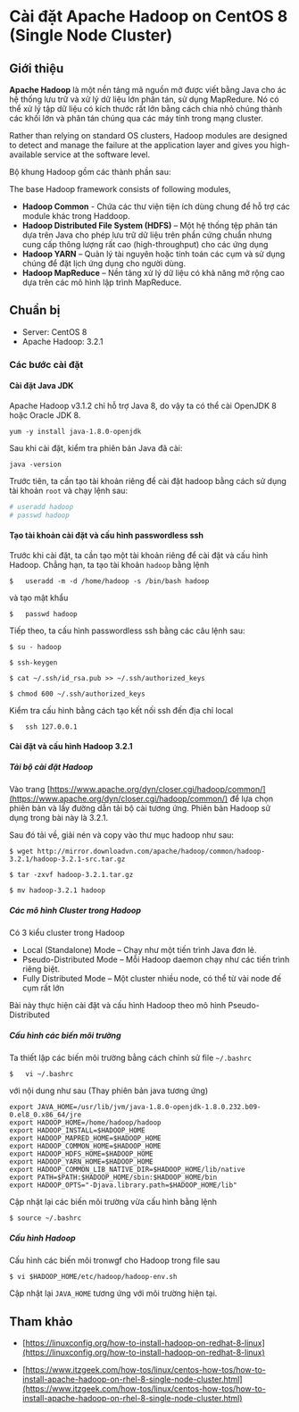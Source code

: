 # Cài đặt Apache Hadoop on CentOS 8 (Single Node Cluster)

## Giới thiệu
**Apache Hadoop** là một nền tảng mã nguồn mở được viết bằng Java cho ác hệ thống lưu trữ và xử lý dữ liệu lớn phân tán, sử dụng MapRedure. Nó có thể xử lý tập dữ liệu có kích thước rất lớn bằng cách chia nhỏ chúng thành các khối lớn và phân tán chúng qua các máy tính trong mạng cluster.

Rather than relying on standard OS clusters, Hadoop modules are designed to detect and manage the failure at the application layer and gives you high-available service at the software level.

Bộ khung Hadoop gồm các thành phần sau:

The base Hadoop framework consists of following modules,

- **Hadoop Common** - Chứa các thư viện tiện ích dùng chung để hỗ trợ các module khác trong Haddoop.
- **Hadoop Distributed File System (HDFS)** – Một hệ thống tệp phân tán dựa trên Java cho phép lưu trữ dữ liệu trên phần cứng chuẩn nhưng cung cấp thông lượng rất cao (high-throughput) cho các ứng dụng
- **Hadoop YARN** – Quản lý tài nguyên hoặc tính toán các cụm và sử dụng chúng để đặt lịch ứng dụng cho người dùng.
- **Hadoop MapReduce** – Nền tảng xử lý dữ liệu có khả năng mở rộng cao dựa trên các mô hình lập trình MapReduce.

## Chuẩn bị

- Server: CentOS 8
- Apache Hadoop: 3.2.1


### Các bước cài đặt

#### Cài đặt Java JDK

Apache Hadoop v3.1.2 chỉ hỗ trợ Java 8, do vậy ta có thể cài OpenJDK 8 hoặc Oracle JDK 8.

```
yum -y install java-1.8.0-openjdk
```

Sau khi cài đặt, kiểm tra phiên bản Java đã cài:

```
java -version
```

Trước tiên, ta cần tạo tài khoản riêng để cài đặt hadoop bằng cách sử dụng tài khoản ```root``` và chạy lệnh sau:


```bash
# useradd hadoop
# passwd hadoop
```

#### Tạo tài khoản cài đặt và cấu hình passwordless ssh

Trước khi cài đặt, ta cần tạo một tài khoản riêng để cài đặt và cấu hình Hadoop. Chẳng hạn, ta tạo tài khoản ```hadoop``` bằng lệnh
```
$   useradd -m -d /home/hadoop -s /bin/bash hadoop
```

và tạo mật khẩu

```
$   passwd hadoop
```

Tiếp theo, ta cấu hình passwordless ssh bằng các câu lệnh sau:

```
$ su - hadoop

$ ssh-keygen

$ cat ~/.ssh/id_rsa.pub >> ~/.ssh/authorized_keys

$ chmod 600 ~/.ssh/authorized_keys
```

Kiểm tra cấu hình bằng cách tạo kết nối ssh đến địa chỉ local

```
$   ssh 127.0.0.1
```


#### Cài đặt và cấu hình Hadoop 3.2.1

##### Tải bộ cài đặt Hadoop

Vào trang [https://www.apache.org/dyn/closer.cgi/hadoop/common/](https://www.apache.org/dyn/closer.cgi/hadoop/common/) để lựa chọn phiên bản và lấy đường dẫn tải bộ cài tương ứng. Phiên bản Hadoop sử dụng trong bài này là 3.2.1.

Sau đó tải về, giải nén và copy vào thư mục hadoop như sau:

```
$ wget http://mirror.downloadvn.com/apache/hadoop/common/hadoop-3.2.1/hadoop-3.2.1-src.tar.gz

$ tar -zxvf hadoop-3.2.1.tar.gz 

$ mv hadoop-3.2.1 hadoop
```

##### Các mô hình Cluster trong Hadoop

Có 3 kiểu cluster trong Hadoop

- Local (Standalone) Mode – Chạy như một tiến trình Java đơn lẻ.
- Pseudo-Distributed Mode – Mỗi Hadoop daemon chạy như các tiến trình riêng biệt.
- Fully Distributed Mode – Một cluster nhiều node, có thể từ vài node đế cụm rất lớn

Bài này thực hiện cài đặt và cấu hình Hadoop theo mô hình Pseudo-Distributed

##### Cấu hình các biến môi trường

Ta thiết lập các biến môi trường bằng cách chỉnh sử file `~/.bashrc`

```
$   vi ~/.bashrc
```

với nội dung như sau (Thay phiên bản java tương ứng)

```
export JAVA_HOME=/usr/lib/jvm/java-1.8.0-openjdk-1.8.0.232.b09-0.el8_0.x86_64/jre
export HADOOP_HOME=/home/hadoop/hadoop
export HADOOP_INSTALL=$HADOOP_HOME
export HADOOP_MAPRED_HOME=$HADOOP_HOME
export HADOOP_COMMON_HOME=$HADOOP_HOME
export HADOOP_HDFS_HOME=$HADOOP_HOME
export HADOOP_YARN_HOME=$HADOOP_HOME
export HADOOP_COMMON_LIB_NATIVE_DIR=$HADOOP_HOME/lib/native
export PATH=$PATH:$HADOOP_HOME/sbin:$HADOOP_HOME/bin
export HADOOP_OPTS="-Djava.library.path=$HADOOP_HOME/lib"
```
Cập nhật lại các biến môi trường vừa cấu hình bằng lệnh

```
$ source ~/.bashrc
```

##### Cấu hình Hadoop

Cấu hình các biến môi tronwgf cho Hadoop trong file sau

```
$ vi $HADOOP_HOME/etc/hadoop/hadoop-env.sh
```

Cập nhật lại `JAVA_HOME` tương ứng với môi trường hiện tại.






## Tham khảo
- [https://linuxconfig.org/how-to-install-hadoop-on-redhat-8-linux](https://linuxconfig.org/how-to-install-hadoop-on-redhat-8-linux)

- [https://www.itzgeek.com/how-tos/linux/centos-how-tos/how-to-install-apache-hadoop-on-rhel-8-single-node-cluster.html](https://www.itzgeek.com/how-tos/linux/centos-how-tos/how-to-install-apache-hadoop-on-rhel-8-single-node-cluster.html)